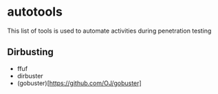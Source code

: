 # autotools

This list of tools is used to automate activities during penetration testing

## Dirbusting
- ffuf
- dirbuster
- (gobuster)[https://github.com/OJ/gobuster]
